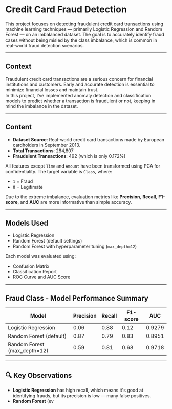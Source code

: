 # Credit Card Fraud Detection

This project focuses on detecting fraudulent credit card transactions using machine learning techniques — primarily Logistic Regression and Random Forest — on an imbalanced dataset. The goal is to accurately identify fraud cases without being misled by the class imbalance, which is common in real-world fraud detection scenarios.

---

## Context

Fraudulent credit card transactions are a serious concern for financial institutions and customers. Early and accurate detection is essential to minimize financial losses and maintain trust.  
In this project, I’ve implemented anomaly detection and classification models to predict whether a transaction is fraudulent or not, keeping in mind the imbalance in the dataset.

---

## Content

- **Dataset Source**: Real-world credit card transactions made by European cardholders in September 2013.
- **Total Transactions**: 284,807  
- **Fraudulent Transactions**: 492 (which is only 0.172%)

All features except `Time` and `Amount` have been transformed using PCA for confidentiality. The target variable is `Class`, where:
- `1` = Fraud
- `0` = Legitimate

Due to the extreme imbalance, evaluation metrics like **Precision**, **Recall**, **F1-score**, and **AUC** are more informative than simple accuracy.

---

## Models Used

- Logistic Regression  
- Random Forest (default settings)  
- Random Forest with hyperparameter tuning (`max_depth=12`)

Each model was evaluated using:
- Confusion Matrix
- Classification Report
- ROC Curve and AUC Score

---

## Fraud Class - Model Performance Summary

| Model                          | Precision | Recall | F1-score | AUC   |
|-------------------------------|-----------|--------|----------|--------|
| Logistic Regression           | 0.06      | 0.88   | 0.12     | 0.9279 |
| Random Forest (default)       | 0.87      | 0.79   | 0.83     | 0.8951 |
| Random Forest (max_depth=12)  | 0.59      | 0.81   | 0.68     | 0.9718 |

---

## 🔍 Key Observations

- **Logistic Regression** has high recall, which means it's good at identifying frauds, but its precision is low — many false positives.
- **Random Forest** (ev
